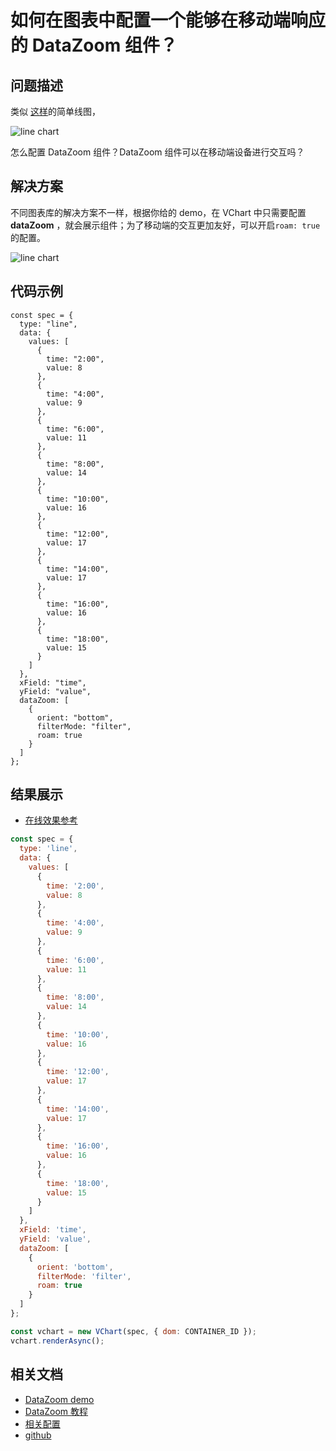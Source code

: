 # 如何在图表中配置一个能够在移动端响应的 DataZoom 组件？

## 问题描述

类似 [这样](https://www.visactor.io/vchart/demo/line-chart/basic-line)的简单线图，

![line chart](/vchart/faq/25-0.png)

怎么配置 DataZoom 组件？DataZoom 组件可以在移动端设备进行交互吗？

## 解决方案

不同图表库的解决方案不一样，根据你给的 demo，在 VChart 中只需要配置 **dataZoom** ，就会展示组件；为了移动端的交互更加友好，可以开启`roam: true`的配置。

![line chart](/vchart/faq/25-1.png)

## 代码示例

```
const spec = {
  type: "line",
  data: {
    values: [
      {
        time: "2:00",
        value: 8
      },
      {
        time: "4:00",
        value: 9
      },
      {
        time: "6:00",
        value: 11
      },
      {
        time: "8:00",
        value: 14
      },
      {
        time: "10:00",
        value: 16
      },
      {
        time: "12:00",
        value: 17
      },
      {
        time: "14:00",
        value: 17
      },
      {
        time: "16:00",
        value: 16
      },
      {
        time: "18:00",
        value: 15
      }
    ]
  },
  xField: "time",
  yField: "value",
  dataZoom: [
    {
      orient: "bottom",
      filterMode: "filter",
      roam: true
    }
  ]
};
```

## 结果展示

- [在线效果参考](https://codesandbox.io/s/line-chart-datazoom-wzk8n7)

```javascript livedemo
const spec = {
  type: 'line',
  data: {
    values: [
      {
        time: '2:00',
        value: 8
      },
      {
        time: '4:00',
        value: 9
      },
      {
        time: '6:00',
        value: 11
      },
      {
        time: '8:00',
        value: 14
      },
      {
        time: '10:00',
        value: 16
      },
      {
        time: '12:00',
        value: 17
      },
      {
        time: '14:00',
        value: 17
      },
      {
        time: '16:00',
        value: 16
      },
      {
        time: '18:00',
        value: 15
      }
    ]
  },
  xField: 'time',
  yField: 'value',
  dataZoom: [
    {
      orient: 'bottom',
      filterMode: 'filter',
      roam: true
    }
  ]
};

const vchart = new VChart(spec, { dom: CONTAINER_ID });
vchart.renderAsync();
```

## 相关文档

- [DataZoom demo](https://www.visactor.io/vchart/demo/data-zoom/preview-data?keyword=dataZoom)
- [DataZoom 教程](https://www.visactor.io/vchart/guide/tutorial_docs/Chart_Concepts/DataZoom)
- [相关配置](https://www.visactor.io/vchart/option/lineChart#dataZoom.valueField)
- [github](https://github.com/VisActor/VChart)
